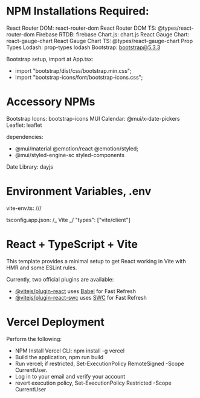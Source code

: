 # NPM Installations Required:

React Router DOM: react-router-dom
React Router DOM TS: @types/react-router-dom
Firebase RTDB: firebase
Chart.js: chart.js
React Gauge Chart: react-gauge-chart
React Gauge Chart TS: @types/react-gauge-chart
Prop Types Lodash: prop-types lodash
Bootstrap: bootstrap@5.3.3

Bootstrap setup, import at App.tsx:

- import "bootstrap/dist/css/bootstrap.min.css";
- import "bootstrap-icons/font/bootstrap-icons.css";

# Accessory NPMs

Bootstrap Icons: bootstrap-icons
MUI Calendar: @mui/x-date-pickers
Leaflet: leaflet

dependencies:

- @mui/material @emotion/react @emotion/styled;
- @mui/styled-engine-sc styled-components

Date Library: dayjs

# Environment Variables, .env

vite-env.ts:
/// <reference types="vite/client" />

tsconfig.app.json:
/_ Vite _/
"types": ["vite/client"]

# React + TypeScript + Vite

This template provides a minimal setup to get React working in Vite with HMR and some ESLint rules.

Currently, two official plugins are available:

- [@vitejs/plugin-react](https://github.com/vitejs/vite-plugin-react/blob/main/packages/plugin-react/README.md) uses [Babel](https://babeljs.io/) for Fast Refresh
- [@vitejs/plugin-react-swc](https://github.com/vitejs/vite-plugin-react-swc) uses [SWC](https://swc.rs/) for Fast Refresh

# Vercel Deployment

Perform the following:

- NPM Install Vercel CLI: npm install -g vercel
- Build the application, npm run build
- Run vercel; if restricted, Set-ExecutionPolicy RemoteSigned -Scope CurrentUser.
- Log in to your email and verify your account
- revert execution policy, Set-ExecutionPolicy Restricted -Scope CurrentUser
